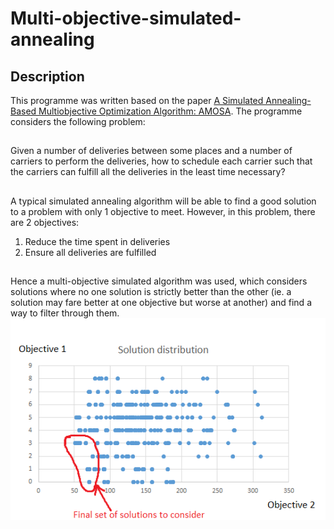 # Multi-objective-simulated-annealing
## Description
This programme was written based on the paper [A Simulated Annealing-Based Multiobjective Optimization Algorithm: AMOSA](https://ieeexplore.ieee.org/document/4358775). The programme considers the following problem:
## 
Given a number of deliveries between some places and a number of carriers to perform the deliveries, how to schedule each carrier such that the carriers can fulfill all the deliveries in the least time necessary?
## 
A typical simulated annealing algorithm will be able to find a good solution to a problem with only 1 objective to meet. However, in this problem, there are 2 objectives: 
1. Reduce the time spent in deliveries
2. Ensure all deliveries are fulfilled
## 
Hence a multi-objective simulated algorithm was used, which considers solutions where no one solution is strictly better than the other (ie. a solution may fare better at one objective but worse at another) and find a way to filter through them.
![diagram](images/diagram.png)
